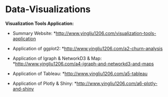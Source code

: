 # Data-Visualizations

**Visualization Tools Application:**

* Summary Website: *http://www.yingliu1206.com/visualization-tools-application

* Application of ggplot2: *http://www.yingliu1206.com/a2-churn-analysis

* Application of Igraph & NetworkD3 & Map: *http://www.yingliu1206.com/a4-igraph-and-networkd3-and-maps

* Application of Tableau: *http://www.yingliu1206.com/a5-tableau

* Application of Plotly & Shiny: *http://www.yingliu1206.com/a6-plotly-and-shiny



